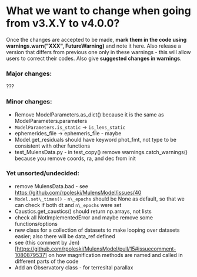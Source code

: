 # What we want to change when going from v3.X.Y to v4.0.0?

Once the changes are accepted to be made, **mark them in the code using warnings.warn("XXX", FutureWarning)** and note it here. Also release a version that differs from previous one only in these warnings - this will allow users to correct their codes.  Also give **suggested changes in warnings**.

### Major changes:

???

### Minor changes:
 * Remove ModelParameters.as\_dict() because it is the same as ModelParameters.parameters
 * `ModelParameters.is_static` -> `is_lens_static`
 * ephemerides\_file -> ephemeris\_file - maybe
 * Model.get\_residuals should have keyword phot\_fmt, not type to be consistent with other functions
 * test\_MulensData.py - in test\_copy() remove warnings.catch\_warnings() because you remove coords, ra, and dec from init

### Yet unsorted/undecided:
 * remove MulensData.bad - see https://github.com/rpoleski/MulensModel/issues/40
 * `Model.set\_times()` - `n\_epochs` should be None as default, so that we can check if both dt and `n\_epochs` were set
 * Caustics.get\_caustics() should return np.arrays, not lists
 * check all NotImplementedError and maybe remove some functions/options
 * new class for a collection of datasets to make looping over datasets easier; also there will be data\_ref defined
 * see (this comment by Jen)[https://github.com/rpoleski/MulensModel/pull/15#issuecomment-1080879537] on how magnification methods are named and called in different parts of the code
 * Add an Observatory class - for terresital parallax
